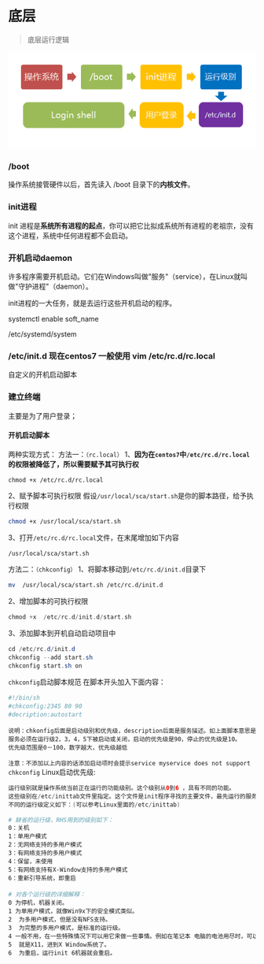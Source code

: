 # 底层

>底层运行逻辑



![img](底层运行.assets/bg2013081707.png)

### /boot

操作系统接管硬件以后，首先读入 /boot 目录下的**内核文件**。



### init进程

init 进程是**系统所有进程的起点**，你可以把它比拟成系统所有进程的老祖宗，没有这个进程，系统中任何进程都不会启动。



### 开机启动daemon

许多程序需要开机启动。它们在Windows叫做"服务"（service），在Linux就叫做"守护进程"（daemon）。

init进程的一大任务，就是去运行这些开机启动的程序。

systemctl  enable soft_name

/etc/systemd/system



### /etc/init.d   现在centos7 一般使用  vim /etc/rc.d/rc.local 

自定义的开机启动脚本





### 建立终端 

主要是为了用户登录；







#### 开机启动脚本

两种实现方式：
 方法一：`（rc.local）`
 1、**因为在`centos7`中`/etc/rc.d/rc.local`的权限被降低了，所以需要赋予其可执行权**



```undefined
chmod +x /etc/rc.d/rc.local
```

2、赋予脚本可执行权限
 假设`/usr/local/sca/start.sh`是你的脚本路径，给予执行权限



```bash
chmod +x /usr/local/sca/start.sh
```

3、打开`/etc/rc.d/rc.local`文件，在末尾增加如下内容



```bash
/usr/local/sca/start.sh
```

方法二：`（chkconfig）`
 1、将脚本移动到`/etc/rc.d/init.d`目录下



```bash
mv  /usr/local/sca/start.sh /etc/rc.d/init.d
```

2、增加脚本的可执行权限



```kotlin
chmod +x  /etc/rc.d/init.d/start.sh
```

3、添加脚本到开机自动启动项目中



```csharp
cd /etc/rc.d/init.d
chkconfig --add start.sh
chkconfig start.sh on
```

`chkconfig`启动脚本规范 在脚本开头加入下面内容：



```bash
#!/bin/sh
#chkconfig:2345 80 90
#decription:autostart

说明：chkonfig后面是启动级别和优先级，description后面是服务描述。如上面脚本意思是，
服务必须在运行级2，3，4，5下被启动或关闭，启动的优先级是90，停止的优先级是10。
优先级范围是0－100，数字越大，优先级越低
```

`注意：不添加以上内容的话添加启动项时会提示service myservice does not support chkconfig`
 Linux启动优先级:



```kotlin
运行级别就是操作系统当前正在运行的功能级别。这个级别从0到6 ，具有不同的功能。
这些级别在/etc/inittab文件里指定。这个文件是init程序寻找的主要文件，最先运行的服务是那些放在/etc/rc.d 目录下的文件。
不同的运行级定义如下：(可以参考Linux里面的/etc/inittab)
```



```bash
# 缺省的运行级，RHS用到的级别如下：
0：关机
1：单用户模式
2：无网络支持的多用户模式
3：有网络支持的多用户模式
4：保留，未使用
5：有网络支持有X-Window支持的多用户模式
6：重新引导系统，即重启

# 对各个运行级的详细解释：
0 为停机，机器关闭。
1 为单用户模式，就像Win9x下的安全模式类似。
2  为多用户模式，但是没有NFS支持。 
3  为完整的多用户模式，是标准的运行级。
4 一般不用，在一些特殊情况下可以用它来做一些事情。例如在笔记本 电脑的电池用尽时，可以切换到这个模式来做一些设置。
5  就是X11，进到X Window系统了。
6  为重启，运行init 6机器就会重启。
```





